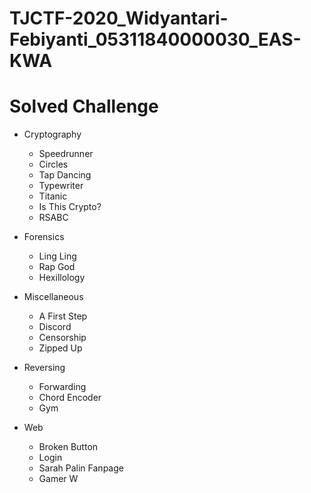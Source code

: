 # TJCTF-2020_Widyantari-Febiyanti_05311840000030_EAS-KWA

# Solved Challenge

- Cryptography
    - Speedrunner
    - Circles
    - Tap Dancing
    - Typewriter
    - Titanic
    - Is This Crypto?
    - RSABC

- Forensics
    - Ling Ling
    - Rap God
    - Hexillology

- Miscellaneous
    - A First Step
    - Discord
    - Censorship
    - Zipped Up

- Reversing
    - Forwarding
    - Chord Encoder
    - Gym

- Web
    - Broken Button
    - Login
    - Sarah Palin Fanpage
    - Gamer W
